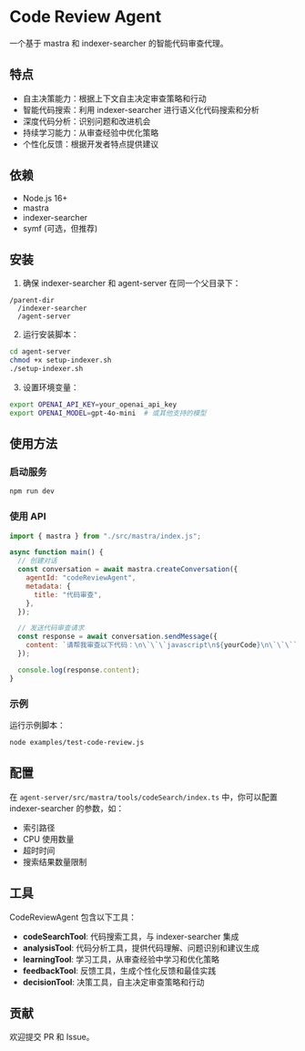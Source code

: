 # Code Review Agent

一个基于 mastra 和 indexer-searcher 的智能代码审查代理。

## 特点

- 自主决策能力：根据上下文自主决定审查策略和行动
- 智能代码搜索：利用 indexer-searcher 进行语义化代码搜索和分析
- 深度代码分析：识别问题和改进机会
- 持续学习能力：从审查经验中优化策略
- 个性化反馈：根据开发者特点提供建议

## 依赖

- Node.js 16+
- mastra
- indexer-searcher
- symf (可选，但推荐)

## 安装

1. 确保 indexer-searcher 和 agent-server 在同一个父目录下：

```
/parent-dir
  /indexer-searcher
  /agent-server
```

2. 运行安装脚本：

```bash
cd agent-server
chmod +x setup-indexer.sh
./setup-indexer.sh
```

3. 设置环境变量：

```bash
export OPENAI_API_KEY=your_openai_api_key
export OPENAI_MODEL=gpt-4o-mini  # 或其他支持的模型
```

## 使用方法

### 启动服务

```bash
npm run dev
```

### 使用 API

```javascript
import { mastra } from "./src/mastra/index.js";

async function main() {
  // 创建对话
  const conversation = await mastra.createConversation({
    agentId: "codeReviewAgent",
    metadata: {
      title: "代码审查",
    },
  });

  // 发送代码审查请求
  const response = await conversation.sendMessage({
    content: `请帮我审查以下代码：\n\`\`\`javascript\n${yourCode}\n\`\`\``,
  });

  console.log(response.content);
}
```

### 示例

运行示例脚本：

```bash
node examples/test-code-review.js
```

## 配置

在 `agent-server/src/mastra/tools/codeSearch/index.ts` 中，你可以配置 indexer-searcher 的参数，如：

- 索引路径
- CPU 使用数量
- 超时时间
- 搜索结果数量限制

## 工具

CodeReviewAgent 包含以下工具：

- **codeSearchTool**: 代码搜索工具，与 indexer-searcher 集成
- **analysisTool**: 代码分析工具，提供代码理解、问题识别和建议生成
- **learningTool**: 学习工具，从审查经验中学习和优化策略
- **feedbackTool**: 反馈工具，生成个性化反馈和最佳实践
- **decisionTool**: 决策工具，自主决定审查策略和行动

## 贡献

欢迎提交 PR 和 Issue。
